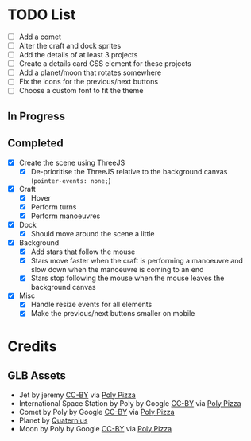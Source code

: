 # TODO List

- [ ] Add a comet
- [ ] Alter the craft and dock sprites
- [ ] Add the details of at least 3 projects
- [ ] Create a details card CSS element for these projects
- [ ] Add a planet/moon that rotates somewhere
- [ ] Fix the icons for the previous/next buttons
- [ ] Choose a custom font to fit the theme

## In Progress

## Completed

- [x] Create the scene using ThreeJS
  - [x] De-prioritise the ThreeJS relative to the background canvas (`pointer-events: none;`)
- [x] Craft
  - [x] Hover
  - [x] Perform turns
  - [x] Perform manoeuvres
- [x] Dock
  - [x] Should move around the scene a little
- [x] Background
  - [x] Add stars that follow the mouse
  - [x] Stars move faster when the craft is performing a manoeuvre and slow down when the manoeuvre is coming to an end
  - [x] Stars stop following the mouse when the mouse leaves the background canvas
- [x] Misc
  - [x] Handle resize events for all elements
  - [x] Make the previous/next buttons smaller on mobile

# Credits

## GLB Assets

- Jet by jeremy [CC-BY](https://creativecommons.org/licenses/by/3.0/) via [Poly Pizza](https://poly.pizza/m/6fyLMORhgGK)
- International Space Station by Poly by Google [CC-BY](https://creativecommons.org/licenses/by/3.0/) via [Poly Pizza](https://poly.pizza/m/d3Fq5H6ne8E)
- Comet by Poly by Google [CC-BY](https://creativecommons.org/licenses/by/3.0/) via [Poly Pizza](https://poly.pizza/m/ffzZSJOorck)
- Planet by [Quaternius](https://poly.pizza/m/9g1aIbfR9Y)
- Moon by Poly by Google [CC-BY](https://creativecommons.org/licenses/by/3.0/) via [Poly Pizza](https://poly.pizza/m/9OPocAqXM0u)
